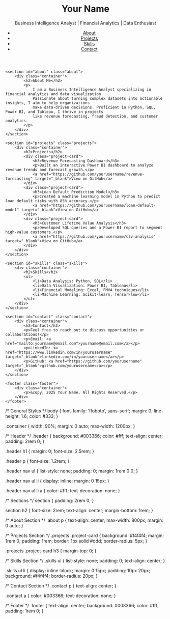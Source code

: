 <!DOCTYPE html>
<html lang="en">
<head>
    <meta charset="UTF-8">
    <meta name="viewport" content="width=device-width, initial-scale=1.0">
    <meta name="description" content="Business Intelligence Analyst Portfolio in Finance">
    <title>Your Name | BI Analyst Portfolio</title>
    <link rel="stylesheet" href="styles.css">
    <link href="https://fonts.googleapis.com/css2?family=Roboto:wght@400;500;700&display=swap" rel="stylesheet">
</head>
<body>
    <header class="header">
        <div class="container">
            <h1>Your Name</h1>
            <p>Business Intelligence Analyst | Financial Analytics | Data Enthusiast</p>
            <nav>
                <ul>
                    <li><a href="#about">About</a></li>
                    <li><a href="#projects">Projects</a></li>
                    <li><a href="#skills">Skills</a></li>
                    <li><a href="#contact">Contact</a></li>
                </ul>
            </nav>
        </div>
    </header>

    <section id="about" class="about">
        <div class="container">
            <h2>About Me</h2>
            <p>
                I am a Business Intelligence Analyst specializing in financial analytics and data visualization. 
                Passionate about turning complex datasets into actionable insights, I aim to help organizations 
                make data-driven decisions. Proficient in Python, SQL, Power BI, and Tableau, I thrive in projects 
                like revenue forecasting, fraud detection, and customer analytics.
            </p>
        </div>
    </section>

    <section id="projects" class="projects">
        <div class="container">
            <h2>Projects</h2>
            <div class="project-card">
                <h3>Revenue Forecasting Dashboard</h3>
                <p>Built an interactive Power BI dashboard to analyze revenue trends and forecast growth.</p>
                <a href="https://github.com/yourusername/revenue-forecasting" target="_blank">View on GitHub</a>
            </div>
            <div class="project-card">
                <h3>Loan Default Prediction Model</h3>
                <p>Created a machine learning model in Python to predict loan default risks with 85% accuracy.</p>
                <a href="https://github.com/yourusername/loan-default-model" target="_blank">View on GitHub</a>
            </div>
            <div class="project-card">
                <h3>Customer Lifetime Value Analysis</h3>
                <p>Developed SQL queries and a Power BI report to segment high-value customers.</p>
                <a href="https://github.com/yourusername/clv-analysis" target="_blank">View on GitHub</a>
            </div>
        </div>
    </section>

    <section id="skills" class="skills">
        <div class="container">
            <h2>Skills</h2>
            <ul>
                <li>Data Analysis: Python, SQL</li>
                <li>Data Visualization: Power BI, Tableau</li>
                <li>Financial Modeling: Excel, FMVA techniques</li>
                <li>Machine Learning: Scikit-learn, TensorFlow</li>
            </ul>
        </div>
    </section>

    <section id="contact" class="contact">
        <div class="container">
            <h2>Contact</h2>
            <p>Feel free to reach out to discuss opportunities or collaborations!</p>
            <p>Email: <a href="mailto:yourname@email.com">yourname@email.com</a></p>
            <p>LinkedIn: <a href="https://www.linkedin.com/in/yourusername" target="_blank">linkedin.com/in/yourusername</a></p>
            <p>GitHub: <a href="https://github.com/yourusername" target="_blank">github.com/yourusername</a></p>
        </div>
    </section>

    <footer class="footer">
        <div class="container">
            <p>&copy; 2025 Your Name. All Rights Reserved.</p>
        </div>
    </footer>
</body>
</html>
/* General Styles */
body {
    font-family: 'Roboto', sans-serif;
    margin: 0;
    line-height: 1.6;
    color: #333;
}

.container {
    width: 90%;
    margin: 0 auto;
    max-width: 1200px;
}

/* Header */
.header {
    background: #003366;
    color: #fff;
    text-align: center;
    padding: 2rem 0;
}

.header h1 {
    margin: 0;
    font-size: 2.5rem;
}

.header p {
    font-size: 1.2rem;
}

.header nav ul {
    list-style: none;
    padding: 0;
    margin: 1rem 0 0;
}

.header nav ul li {
    display: inline;
    margin: 0 15px;
}

.header nav ul li a {
    color: #fff;
    text-decoration: none;
}

/* Sections */
section {
    padding: 2rem 0;
}

section h2 {
    font-size: 2rem;
    text-align: center;
    margin-bottom: 1rem;
}

/* About Section */
.about p {
    text-align: center;
    max-width: 800px;
    margin: 0 auto;
}

/* Projects Section */
.projects .project-card {
    background: #f4f4f4;
    margin: 1rem 0;
    padding: 1rem;
    border: 1px solid #ddd;
    border-radius: 5px;
}

.projects .project-card h3 {
    margin-top: 0;
}

/* Skills Section */
.skills ul {
    list-style: none;
    padding: 0;
    text-align: center;
}

.skills ul li {
    display: inline-block;
    margin: 0 15px;
    padding: 10px 20px;
    background: #f4f4f4;
    border-radius: 20px;
}

/* Contact Section */
.contact p {
    text-align: center;
}

.contact a {
    color: #003366;
    text-decoration: none;
}

/* Footer */
.footer {
    text-align: center;
    background: #003366;
    color: #fff;
    padding: 1rem 0;
}